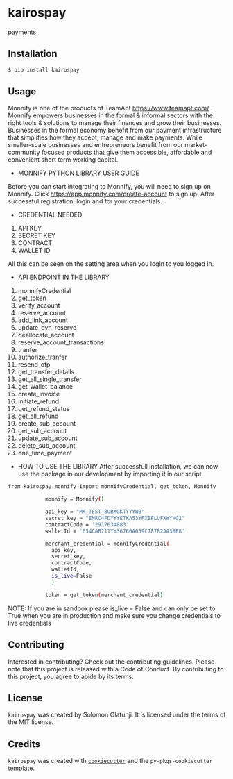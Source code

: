 # kairospay

payments

## Installation

```bash
$ pip install kairospay
```

## Usage

Monnify is one of the products of TeamApt <https://www.teamapt.com/> . Monnify empowers businesses in the formal & informal sectors with the right tools & solutions to manage their finances and grow their businesses. Businesses in the formal economy benefit from our payment infrastructure that simplifies how they accept, manage and make payments. While smaller-scale businesses and entrepreneurs benefit from our market-community focused products that give them accessible, affordable and convenient short term working capital.

- MONNIFY PYTHON LIBRARY USER GUIDE

Before you can start integrating to Monnify, you will need to sign up on Monnify. Click <https://app.monnify.com/create-account> to sign up. After successful registration, login and for your credentials.

- CREDENTIAL NEEDED

1. API KEY
2. SECRET KEY
3. CONTRACT
4. WALLET ID

All this can be seen on the setting area when you login to you logged in.

- API ENDPOINT IN THE LIBRARY

1. monnifyCredential
2. get_token
3. verify_account
4. reserve_account
5. add_link_account
6. update_bvn_reserve
7. deallocate_account
8. reserve_account_transactions
9. tranfer
10. authorize_tranfer
11. resend_otp
12. get_transfer_details
13. get_all_single_transfer
14. get_wallet_balance
15. create_invoice
16. initiate_refund
17. get_refund_status
18. get_all_refund
19. create_sub_account
20. get_sub_account
21. update_sub_account
22. delete_sub_account
23. one_time_payment

- HOW TO USE THE LIBRARY
After successfull installation, we can now use the package in our development by importing it in our script.

```bash
from kairospay.monnify import monnifyCredential, get_token, Monnify

            monnify = Monnify()

            api_key = "MK_TEST_8UBXGKTYYYWB"
            secret_key = "ENRC4FDYYYETKA53YPXBFLUFXWYHG2"
            contractCode = '2917634883'
            walletId = '654CAB211YY36760A659C787B2AA38E8'

            merchant_credential = monnifyCredential(
              api_key, 
              secret_key, 
              contractCode, 
              walletId, 
              is_live=False
              )

            token = get_token(merchant_credential)
```

NOTE: If you are in sandbox please is_live = False and can only be set to True when you are in production and make sure you change credentials to live credentials

## Contributing

Interested in contributing? Check out the contributing guidelines. Please note that this project is released with a Code of Conduct. By contributing to this project, you agree to abide by its terms.

## License

`kairospay` was created by Solomon Olatunji. It is licensed under the terms of the MIT license.

## Credits

`kairospay` was created with [`cookiecutter`](https://cookiecutter.readthedocs.io/en/latest/) and the `py-pkgs-cookiecutter` [template](https://github.com/py-pkgs/py-pkgs-cookiecutter).
